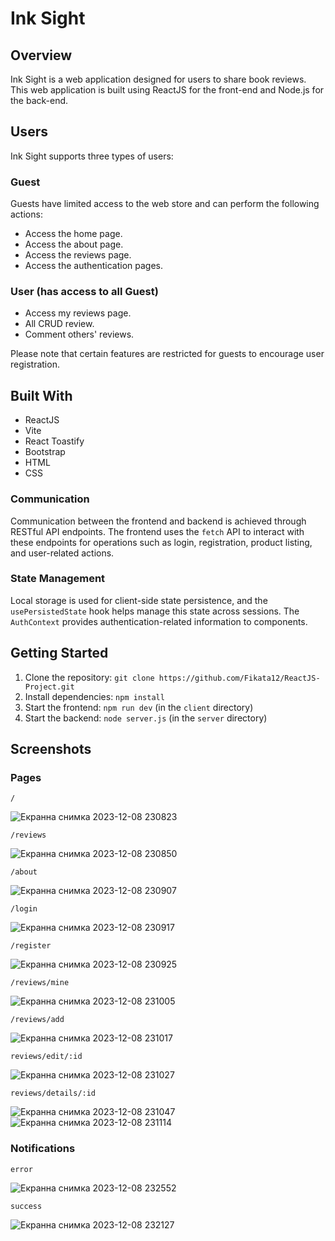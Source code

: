 # Ink Sight

## Overview

Ink Sight is a web application designed for users to share book reviews. This web application is built using ReactJS for the front-end and Node.js for the back-end.

## Users

Ink Sight supports three types of users:

### Guest

Guests have limited access to the web store and can perform the following actions:

- Access the home page.
- Access the about page.
- Access the reviews page.
- Access the authentication pages.

### User (has access to all Guest)

- Access my reviews page.
- All CRUD review.
- Comment others' reviews.

Please note that certain features are restricted for guests to encourage user registration.

## Built With

- ReactJS
- Vite
- React Toastify
- Bootstrap
- HTML
- CSS

### Communication

Communication between the frontend and backend is achieved through RESTful API endpoints. The frontend uses the `fetch` API to interact with these endpoints for operations such as login, registration, product listing, and user-related actions.

### State Management

Local storage is used for client-side state persistence, and the `usePersistedState` hook helps manage this state across sessions. The `AuthContext` provides authentication-related information to components.

## Getting Started

1. Clone the repository: `git clone https://github.com/Fikata12/ReactJS-Project.git`
2. Install dependencies: `npm install`
3. Start the frontend: `npm run dev` (in the `client` directory)
4. Start the backend: `node server.js` (in the `server` directory)

## Screenshots

### Pages

`/`

![Екранна снимка 2023-12-08 230823](https://github.com/Fikata12/ReactJS-Project/assets/90516828/a54f1810-fffa-4671-b90f-8a61acacade2)

`/reviews`

![Екранна снимка 2023-12-08 230850](https://github.com/Fikata12/ReactJS-Project/assets/90516828/8b83eee5-297b-462e-9003-f088084dbb72)

`/about`

![Екранна снимка 2023-12-08 230907](https://github.com/Fikata12/ReactJS-Project/assets/90516828/5f2f11d5-f382-4fc0-83da-05b2c5fb0563)

`/login`

![Екранна снимка 2023-12-08 230917](https://github.com/Fikata12/ReactJS-Project/assets/90516828/48b15f57-fb83-4762-9feb-9060a54b3ae0)

`/register`

![Екранна снимка 2023-12-08 230925](https://github.com/Fikata12/ReactJS-Project/assets/90516828/4a59157f-a588-44f9-88e7-45e8a017636f)

`/reviews/mine`

![Екранна снимка 2023-12-08 231005](https://github.com/Fikata12/ReactJS-Project/assets/90516828/f0b344f8-0700-466b-adc1-9ab3ccd308dc)

`/reviews/add`

![Екранна снимка 2023-12-08 231017](https://github.com/Fikata12/ReactJS-Project/assets/90516828/85198ed3-3cff-449e-80b8-f34c9f1f21e7)

`reviews/edit/:id`

![Екранна снимка 2023-12-08 231027](https://github.com/Fikata12/ReactJS-Project/assets/90516828/d2b6c523-bc40-44ed-83ac-f2af1c0355aa)

`reviews/details/:id`

![Екранна снимка 2023-12-08 231047](https://github.com/Fikata12/ReactJS-Project/assets/90516828/dccea765-6b44-46c9-8463-d32d472f1583)
![Екранна снимка 2023-12-08 231114](https://github.com/Fikata12/ReactJS-Project/assets/90516828/23aa31a5-77b3-4914-a0f3-359cc0897e3a)

### Notifications

`error`

![Екранна снимка 2023-12-08 232552](https://github.com/Fikata12/ReactJS-Project/assets/90516828/ebda7305-8404-42dc-9d25-08641b7714e1)

`success`

![Екранна снимка 2023-12-08 232127](https://github.com/Fikata12/ReactJS-Project/assets/90516828/66bc6619-40fa-4a87-ab6d-40fe95cd398f)



